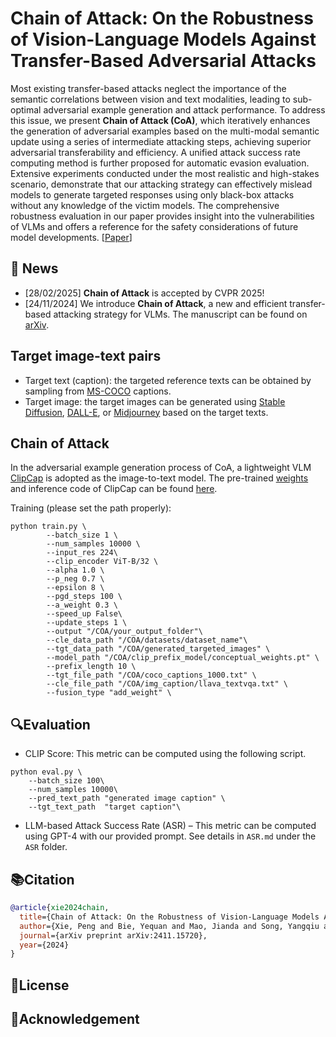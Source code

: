 # Chain of Attack: On the Robustness of Vision-Language Models Against Transfer-Based Adversarial Attacks

Most existing transfer-based attacks neglect the importance of the semantic correlations between vision and text modalities, leading to sub-optimal adversarial example generation and attack performance. To address this issue, we present **Chain of Attack (CoA)**, which iteratively enhances the generation of adversarial examples based on the multi-modal semantic update using a series of intermediate attacking steps, achieving superior adversarial transferability and efficiency. A unified attack success rate computing method is further proposed for automatic evasion evaluation. Extensive experiments conducted under the most realistic and high-stakes scenario, demonstrate that our attacking strategy can effectively mislead models to generate targeted responses using only black-box attacks without any knowledge of the victim models. The comprehensive robustness evaluation in our paper provides insight into the vulnerabilities of VLMs and offers a reference for the safety considerations of future model developments. [[Paper](https://arxiv.org/pdf/2411.15720)]


## 🚀 News
- [28/02/2025] **Chain of Attack** is accepted by CVPR 2025!
- [24/11/2024] We introduce **Chain of Attack**, a new and efficient transfer-based attacking strategy for VLMs. The manuscript can be found on [arXiv](https://arxiv.org/pdf/2411.15720).

## Target image-text pairs
- Target text (caption): the targeted reference texts can be obtained by sampling from [MS-COCO](https://cocodataset.org/) captions.
- Target image: the target images can be generated using [Stable Diffusion](https://github.com/CompVis/stable-diffusion), [DALL-E](https://arxiv.org/pdf/2102.12092), or [Midjourney](https://www.midjourney.com/) based on the target texts.

## Chain of Attack
In the adversarial example generation process of CoA, a lightweight VLM [ClipCap](https://arxiv.org/pdf/2111.09734) is adopted as the image-to-text model. The pre-trained [weights](https://drive.google.com/file/d/14pXWwB4Zm82rsDdvbGguLfx9F8aM7ovT/view?usp=sharing) and inference code of ClipCap can be found [here](https://github.com/rmokady/CLIP_prefix_caption).

Training (please set the path properly):
```
python train.py \
        --batch_size 1 \
        --num_samples 10000 \
        --input_res 224\
        --clip_encoder ViT-B/32 \
        --alpha 1.0 \
        --p_neg 0.7 \
        --epsilon 8 \
        --pgd_steps 100 \
        --a_weight 0.3 \
        --speed_up False\
        --update_steps 1 \
        --output "/COA/your_output_folder"\
        --cle_data_path "/COA/datasets/dataset_name"\
        --tgt_data_path "/COA/generated_targeted_images" \
        --model_path "/COA/clip_prefix_model/conceptual_weights.pt" \
        --prefix_length 10 \
        --tgt_file_path "/COA/coco_captions_1000.txt" \
        --cle_file_path "/COA/img_caption/llava_textvqa.txt" \
        --fusion_type "add_weight" \
```

## 🔍Evaluation

- CLIP Score: This metric can be computed using the following script.
```
python eval.py \
    --batch_size 100\
    --num_samples 10000\
    --pred_text_path "generated image caption" \
    --tgt_text_path  "target caption"\
```
- LLM-based Attack Success Rate (ASR) – This metric can be computed using GPT-4 with our provided prompt. See details in `ASR.md` under the `ASR` folder.

  
## 📚Citation
```bibtex
@article{xie2024chain,
  title={Chain of Attack: On the Robustness of Vision-Language Models Against Transfer-Based Adversarial Attacks},
  author={Xie, Peng and Bie, Yequan and Mao, Jianda and Song, Yangqiu and Wang, Yang and Chen, Hao and Chen, Kani},
  journal={arXiv preprint arXiv:2411.15720},
  year={2024}
}
```

## 📄License

## 🙏Acknowledgement
